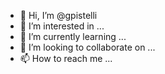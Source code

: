 - 👋 Hi, I’m @gpistelli
- 👀 I’m interested in ...
- 🌱 I’m currently learning ...
- 💞️ I’m looking to collaborate on ...
- 📫 How to reach me ...

<!---
gpistelli/gpistelli is a ✨ special ✨ repository because its `README.md` (this file) appears on your GitHub profile.
You can click the Preview link to take a look at your changes.
--->
